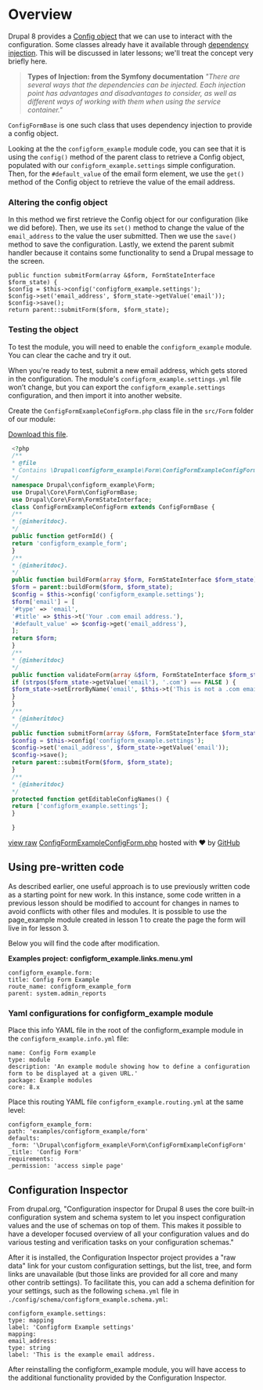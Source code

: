 <!--
{
"name" : "drupal-8-configuration-and-config-object",
"version" : "0.0.1",
"title" : "Lesson 3.2 - Configuration and the Config object",
"description" : "TBD",
"freshnessDate" : 2015-12-11,
"homepage" : "https://docs.acquia.com/articles/drupal-8-configuration-and-config-object",
"canonicalSource" : "https://docs.acquia.com/articles/drupal-8-configuration-and-config-object",
"license" : "CC BY-SA"
}
-->

<!-- @section -->

# Overview

Drupal 8 provides a [Config object](https://api.drupal.org/api/drupal/core%21lib%21Drupal%21Core%21Config%21Config.php/class/Config/8) that we can use to interact with the configuration. Some classes already have it available through [dependency injection](http://symfony.com/doc/current/components/dependency_injection/types.html). This will be discussed in later lessons; we'll treat the concept very briefly here.

> **Types of Injection: from the Symfony documentation** _"There are several ways that the dependencies can be injected. Each injection point has advantages and disadvantages to consider, as well as different ways of working with them when using the service container."_

`ConfigFormBase` is one such class that uses dependency injection to provide a config object.

Looking at the the `configform_example` module code, you can see that it is using the `config()` method of the parent class to retrieve a Config object, populated with our `configform_example.settings` simple configuration. Then, for the `#default_value` of the email form element, we use the `get()` method of the Config object to retrieve the value of the email address.

### Altering the config object

In this method we first retrieve the Config object for our configuration (like we did before). Then, we use its `set()` method to change the value of the `email_address` to the value the user submitted. Then we use the `save()` method to save the configuration. Lastly, we extend the parent submit handler because it contains some functionality to send a Drupal message to the screen.

```
public function submitForm(array &$form, FormStateInterface $form_state) {
$config = $this->config('configform_example.settings');
$config->set('email_address', $form_state->getValue('email'));
$config->save();
return parent::submitForm($form, $form_state);
```

### Testing the object

To test the module, you will need to enable the `configform_example` module. You can clear the cache and try it out.

When you're ready to test, submit a new email address, which gets stored in the configuration. The module's `configform_example.settings.yml` file won’t change, but you can export the `configform_example.settings` configuration, and then import it into another website.

Create the `ConfigFormExampleConfigForm.php` class file in the `src/Form` folder of our module:

[Download this file](https://gist.github.com/acquialibrary/c7e11dcaae9278ea9c0a/archive/14be57d56955556a0e38420a3dbacb377870deac.zip).

```php
 <?php
 /**
 * @file
 * Contains \Drupal\configform_example\Form\ConfigFormExampleConfigForm.
 */
 namespace Drupal\configform_example\Form;
 use Drupal\Core\Form\ConfigFormBase;
 use Drupal\Core\Form\FormStateInterface;
 class ConfigFormExampleConfigForm extends ConfigFormBase {
 /**
 * {@inheritdoc}.
 */
 public function getFormId() {
 return 'configform_example_form';
 }
 /**
 * {@inheritdoc}.
 */
 public function buildForm(array $form, FormStateInterface $form_state) {
 $form = parent::buildForm($form, $form_state);
 $config = $this->config('configform_example.settings');
 $form['email'] = [
 '#type' => 'email',
 '#title' => $this->t('Your .com email address.'),
 '#default_value' => $config->get('email_address'),
 ];
 return $form;
 }
 /**
 * {@inheritdoc}
 */
 public function validateForm(array &$form, FormStateInterface $form_state) {
 if (strpos($form_state->getValue('email'), '.com') === FALSE ) {
 $form_state->setErrorByName('email', $this->t('This is not a .com email address.'));
 }
 }
 /**
 * {@inheritdoc}
 */
 public function submitForm(array &$form, FormStateInterface $form_state) {
 $config = $this->config('configform_example.settings');
 $config->set('email_address', $form_state->getValue('email'));
 $config->save();
 return parent::submitForm($form, $form_state);
 }
 /**
 * {@inheritdoc}
 */
 protected function getEditableConfigNames() {
 return ['configform_example.settings'];
 }

 }
```

[view raw](https://gist.github.com/acquialibrary/c7e11dcaae9278ea9c0a/raw/14be57d56955556a0e38420a3dbacb377870deac/ConfigFormExampleConfigForm.php) [ConfigFormExampleConfigForm.php](https://gist.github.com/acquialibrary/c7e11dcaae9278ea9c0a#file-configformexampleconfigform-php) hosted with ❤ by [GitHub](https://github.com)

## Using pre-written code

As described earlier, one useful approach is to use previously written code as a starting point for new work. In this instance, some code written in a previous lesson should be modified to account for changes in names to avoid conflicts with other files and modules. It is possible to use the page_example module created in lesson 1 to create the page the form will live in for lesson 3.

Below you will find the code after modification.

**Examples project: configform_example.links.menu.yml**

```
configform_example.form:
title: Config Form Example
route_name: configform_example_form
parent: system.admin_reports
```

### Yaml configurations for configform_example module

Place this info YAML file in the root of the configform_example module in the `configform_example.info.yml` file:

```
name: Config Form example
type: module
description: 'An example module showing how to define a configuration form to be displayed at a given URL.'
package: Example modules
core: 8.x
```

Place this routing YAML file `configform_example.routing.yml` at the same level:

```
configform_example_form:
path: 'examples/configform_example/form'
defaults:
_form: '\Drupal\configform_example\Form\ConfigFormExampleConfigForm'
_title: 'Config Form'
requirements:
_permission: 'access simple page'
```

## Configuration Inspector

From drupal.org, "Configuration inspector for Drupal 8 uses the core built-in configuration system and schema system to let you inspect configuration values and the use of schemas on top of them. This makes it possible to have a developer focused overview of all your configuration values and do various testing and verification tasks on your configuration schemas."

After it is installed, the Configuration Inspector project provides a "raw data" link for your custom configuration settings, but the list, tree, and form links are unavailable (but those links are provided for all core and many other contrib settings). To facilitate this, you can add a schema definition for your settings, such as the following `schema.yml` file in `./config/schema/configform_example.schema.yml`:

```
configform_example.settings:
type: mapping
label: 'Configform Example settings'
mapping:
email_address:
type: string
label: 'This is the example email address.
```

After reinstalling the configform_example module, you will have access to the additional functionality provided by the Configuration Inspector.
